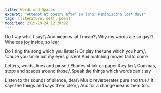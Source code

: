 ```yaml
---
title: Words and Spaces
excerpt: "Attempt at poetry after so long. Reminiscing lost days"
tags: [literature, self, poem]
modified: 2015-10-24 12:30:92
---
```

Do I say what I say?\\
And mean what I mean?\\
Why my words are so gay?\\
Whereas joy inside, so lean

Do I sing the song which you listen?\\
Or play the tune which you hum,\\
'Cause you smile but my eyes glisten\\
And matching moves fail to come

Letters, words, lines and prose,\\
Shades of ink on paper they lay.\\
Commas, stops and spaces around those,\\
Speak the things which words can't say

Listen to the sounds of silence, dear\\
Music reverberates pure and true.\\
It says the things and says them clear,\\
And for a change means them too...